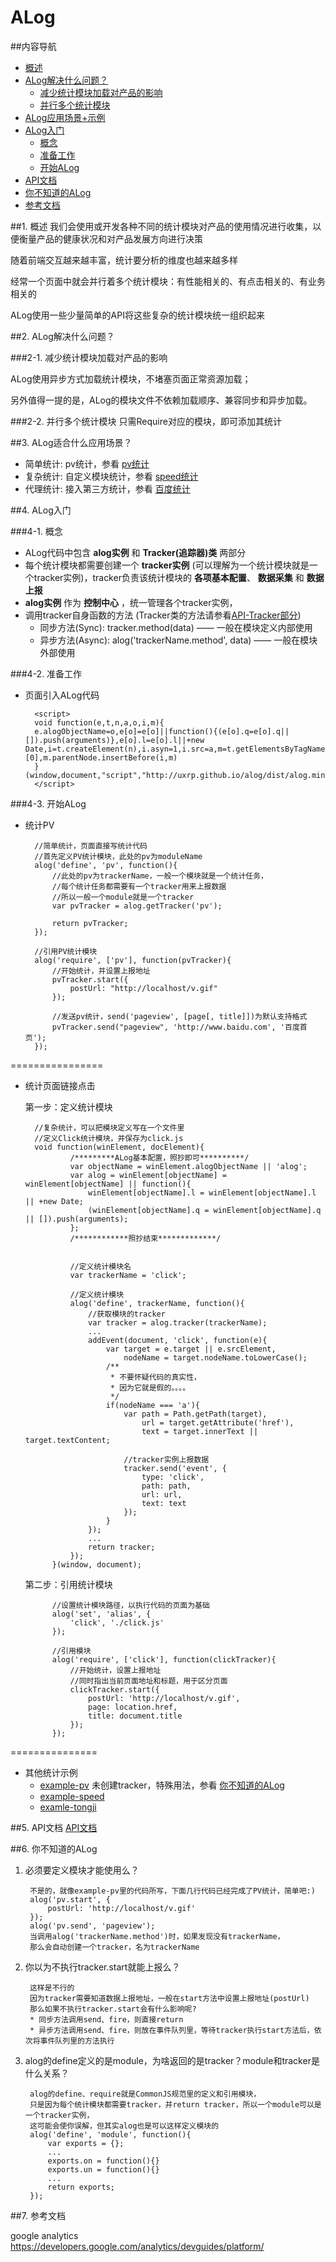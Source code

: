 ALog
=======

##内容导航
* [概述](#1-)
* [ALog解决什么问题？](#2-)
   * [减少统计模块加载对产品的影响](#2-1-)
   * [并行多个统计模块](#2-2-)
* [ALog应用场景+示例](#3-)
* [ALog入门](#4-)
   * [概念](#4-1-)
   * [准备工作](#4-2-)
   * [开始ALog](#4-3-)
* [API文档](#5-)
* [你不知道的ALog](#6-)
* [参考文档](#7-)
 
##1. 概述
我们会使用或开发各种不同的统计模块对产品的使用情况进行收集，以便衡量产品的健康状况和对产品发展方向进行决策

随着前端交互越来越丰富，统计要分析的维度也越来越多样

经常一个页面中就会并行着多个统计模块：有性能相关的、有点击相关的、有业务相关的

ALog使用一些少量简单的API将这些复杂的统计模块统一组织起来

##2. ALog解决什么问题？

###2-1. 减少统计模块加载对产品的影响

ALog使用异步方式加载统计模块，不堵塞页面正常资源加载；

另外值得一提的是，ALog的模块文件不依赖加载顺序、兼容同步和异步加载。

###2-2. 并行多个统计模块
只需Require对应的模块，即可添加其统计

##3. ALog适合什么应用场景？

* 简单统计: pv统计，参看 [pv统计](https://github.com/uxrp/alog/tree/master/examples/pv)
* 复杂统计: 自定义模块统计，参看 [speed统计](https://github.com/uxrp/alog/tree/master/examples/speed)
* 代理统计: 接入第三方统计，参看 [百度统计](https://github.com/uxrp/alog/tree/master/examples/tongji)

##4. ALog入门

###4-1. 概念
* ALog代码中包含 **alog实例** 和 **Tracker(追踪器)类** 两部分
* 每个统计模块都需要创建一个 **tracker实例** (可以理解为一个统计模块就是一个tracker实例)，tracker负责该统计模块的 **各项基本配置**、 **数据采集** 和 **数据上报**
* **alog实例** 作为 **控制中心** ，统一管理各个tracker实例，
* 调用tracker自身函数的方法 (Tracker类的方法请参看[API-Tracker部分]())
	* 同步方法(Sync):  tracker.method(data)  ——  一般在模块定义内部使用
	* 异步方法(Async):  alog('trackerName.method', data)  ——  一般在模块外部使用

###4-2. 准备工作
+ 页面引入ALog代码

		<script>
		void function(e,t,n,a,o,i,m){
		e.alogObjectName=o,e[o]=e[o]||function(){(e[o].q=e[o].q||[]).push(arguments)},e[o].l=e[o].l||+new Date,i=t.createElement(n),i.asyn=1,i.src=a,m=t.getElementsByTagName(n)[0],m.parentNode.insertBefore(i,m)
		}(window,document,"script","http://uxrp.github.io/alog/dist/alog.min.js","alog");
		</script>

###4-3. 开始ALog
* 统计PV
		
		//简单统计，页面直接写统计代码
		//首先定义PV统计模块，此处的pv为moduleName
		alog('define', 'pv', function(){
			//此处的pv为trackerName，一般一个模块就是一个统计任务，
			//每个统计任务都需要有一个tracker用来上报数据
			//所以一般一个module就是一个tracker
			var pvTracker = alog.getTracker('pv');
			
			return pvTracker;
		});
		
		//引用PV统计模块
		alog('require', ['pv'], function(pvTracker){
			//开始统计，并设置上报地址
			pvTracker.start({
				postUrl: "http://localhost/v.gif"
			});
			
			//发送pv统计，send('pageview', [page[, title]])为默认支持格式
			pvTracker.send("pageview", 'http://www.baidu.com', '百度首页');
		});
		
================

* 统计页面链接点击

	第一步：定义统计模块
	
		//复杂统计，可以把模块定义写在一个文件里
		//定义Click统计模块，并保存为click.js
		void function(winElement, docElement){
				/*********ALog基本配置，照抄即可**********/
			    var objectName = winElement.alogObjectName || 'alog';
			    var alog = winElement[objectName] = winElement[objectName] || function(){
			        winElement[objectName].l = winElement[objectName].l || +new Date;
			        (winElement[objectName].q = winElement[objectName].q || []).push(arguments);
			    };
			    /************照抄结束*************/
			    
			    
			    //定义统计模块名
			    var trackerName = 'click';
			    
			    //定义统计模块
			    alog('define', trackerName, function(){
			        //获取模块的tracker
			        var tracker = alog.tracker(trackerName);
			        ...
			        addEvent(document, 'click', function(e){
			        	var target = e.target || e.srcElement,
			        		nodeName = target.nodeName.toLowerCase();
			        	/**
			        	 * 不要怀疑代码的真实性，
			        	 * 因为它就是假的。。。。
			        	 */
			        	if(nodeName === 'a'){
			        		var path = Path.getPath(target),
			        			url = target.getAttribute('href'),
			        			text = target.innerText || target.textContent;
			        			
			        		//tracker实例上报数据
			        		tracker.send('event', {
			        			type: 'click',
			        			path: path,
			        			url: url,
			        			text: text
			        		});
			        	}
			        });
			        ...
			    	return tracker;
			    });
			}(window, document);

	第二步：引用统计模块
	
			//设置统计模块路径，以执行代码的页面为基础
			alog('set', 'alias', {
				'click', './click.js'
			});
			
			//引用模块
			alog('require', ['click'], function(clickTracker){
				//开始统计，设置上报地址
				//同时指出当前页面地址和标题，用于区分页面
				clickTracker.start({
					postUrl: 'http://localhost/v.gif',
					page: location.href,
					title: document.title
				});
			});

===============

* 其他统计示例
	* [example-pv](https://github.com/uxrp/alog/tree/master/examples/pv) 未创建tracker，特殊用法，参看 [你不知道的ALog]()
	* [example-speed](https://github.com/uxrp/alog/tree/master/examples/speed)
	* [examle-tongji](https://github.com/uxrp/alog/tree/master/examples/tongji) 


##5. API文档
[API文档](./API.md)

##6. 你不知道的ALog
1. 必须要定义模块才能使用么？
	
		不是的，就像example-pv里的代码所写，下面几行代码已经完成了PV统计，简单吧:)
		alog('pv.start', {
			postUrl: 'http://localhost/v.gif'
		});
		alog('pv.send', 'pageview');
		当调用alog('trackerName.method')时，如果发现没有trackerName，
		那么会自动创建一个tracker，名为trackerName
2. 你以为不执行tracker.start就能上报么？
	
		这样是不行的
		因为tracker需要知道数据上报地址，一般在start方法中设置上报地址(postUrl)
		那么如果不执行tracker.start会有什么影响呢?
		* 同步方法调用send、fire，则直接return
		* 异步方法调用send、fire，则放在事件队列里，等待tracker执行start方法后，依次将事件队列里的方法执行
3. alog的define定义的是module，为啥返回的是tracker？module和tracker是什么关系？

		alog的define、require就是CommonJS规范里的定义和引用模块，
		只是因为每个统计模块都需要tracker，并return tracker，所以一个module可以是一个tracker实例，
		这可能会使你误解，但其实alog也是可以这样定义模块的
		alog('define', 'module', function(){
			var exports = {};
			...
			exports.on = function(){}
			exports.un = function(){}
			...
			return exports;
		});



##7. 参考文档

google analytics https://developers.google.com/analytics/devguides/platform/

